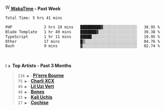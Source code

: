 <img src="https://github.com/dxnter/dxnter/assets/17434202/67b21fa4-d36d-46f9-9dec-f23d976b00ef" alt="WakaTime Logo" width="14" height="18"/><a href="https://wakatime.com/@dxnter" target="_blank"><strong> WakaTime</strong></a><strong> - Past Week</strong>

<!--START_SECTION:waka-->

```txt
Total Time: 5 hrs 41 mins

PHP              2 hrs 19 mins   █████████▓░░░░░░░░░░░░░░░   38.95 %
Blade Template   1 hr 49 mins    ███████▓░░░░░░░░░░░░░░░░░   30.38 %
TypeScript       1 hr 11 mins    █████░░░░░░░░░░░░░░░░░░░░   19.95 %
Other            17 mins         █▒░░░░░░░░░░░░░░░░░░░░░░░   04.76 %
Bash             9 mins          ▓░░░░░░░░░░░░░░░░░░░░░░░░   02.74 %
```

<!--END_SECTION:waka-->

<br/>

<!--START_LASTFM_ARTISTS:{"period": "3month", "rows": 6}-->
<a href="https://last.fm" target="_blank"><img src="https://user-images.githubusercontent.com/17434202/215290617-e793598d-d7c9-428f-9975-156db1ba89cc.svg" alt="Last.fm Logo" width="18" height="13"/></a> **Top Artists - Past 3 Months**

> `216 ▶️` ∙ **[Pi’erre Bourne](https://www.last.fm/music/Pi%E2%80%99erre+Bourne)**<br/>
> `75 ▶️` ∙ **[Charli XCX](https://www.last.fm/music/Charli+XCX)**<br/>
> `49 ▶️` ∙ **[Lil Uzi Vert](https://www.last.fm/music/Lil+Uzi+Vert)**<br/>
> `48 ▶️` ∙ **[Bones](https://www.last.fm/music/Bones)**<br/>
> `33 ▶️` ∙ **[Kali Uchis](https://www.last.fm/music/Kali+Uchis)**<br/>
> `27 ▶️` ∙ **[Cochise](https://www.last.fm/music/Cochise)**<br/>
<!--END_LASTFM_ARTISTS-->
